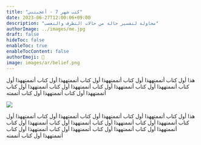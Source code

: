 ```yaml
---
title: "كتب شهر 7 - أعجبتني"
date: 2023-06-27T12:00:06+09:00
description: "محاولة لتفسير حالة من حالات التطرف والتعصب"
authorImage: ../images/me.jpg
draft: false
hideToc: false
enableToc: true
enableTocContent: false
authorEmoji: 👺
image: images/ar/belief.png
---
```

هذا أول كتاب أتممتههذا أول كتاب أتممتههذا أول كتاب أتممتههذا أول كتاب أتممتههذا أول كتاب أتممتههذا أول كتاب أتممتههذا أول كتاب أتممتههذا أول كتاب أتممتههذا أول كتاب أتممتههذا أول كتاب أتممتههذا أول كتاب أتممته

<img src="https://i.imgur.com/2KwXVQj.png" style="display: block;  margin-left: auto;  margin-right: auto;  width: 50%;" />

هذا أول كتاب أتممتههذا أول كتاب أتممتههذا أول كتاب أتممتههذا أول كتاب أتممتههذا أول كتاب أتممتههذا أول كتاب أتممتههذا أول كتاب أتممتههذا أول كتاب أتممتههذا أول كتاب أتممتههذا أول كتاب أتممتههذا أول كتاب أتممتههذا أول كتاب أتممتههذا أول كتاب أتممتههذا أول كتاب أتممته